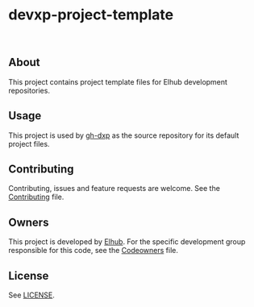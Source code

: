 # devxp-project-template

[<img src="https://img.shields.io/badge/repo-github-blue" alt="">](https://github.com/elhub/devxp-project-template)
[<img src="https://img.shields.io/badge/issues-jira-orange" alt="">](https://jira.elhub.cloud/issues/?jql=component%20%3D%20devx-project-template%20AND%20status%20!%3D%20Done)

## About

This project contains project template files for Elhub development repositories.

## Usage

This project is used by [gh-dxp](https://github.com/elhub/gh-dxp) as the source repository for its default project
files.

## Contributing

Contributing, issues and feature requests are welcome. See the
[Contributing](https://github.com/elhub/devxp-project-template/blob/main/CONTRIBUTING.md) file.

## Owners

This project is developed by [Elhub](https://wwww.elhub.no). For the specific development group responsible for this
code, see the [Codeowners](https://github.com/elhub/devxp-project-template/blob/main/.github/CODEOWNERS) file.

## License

See [LICENSE](https://github.com/elhub/devxp-project-template/blob/main/LICENSE).
